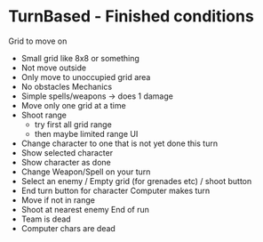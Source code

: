 TurnBased - Finished conditions
=========

Grid to move on
- Small grid like 8x8 or something
- Not move outside
- Only move to unoccupied grid area
- No obstacles
Mechanics
- Simple spells/weapons -> does 1 damage
- Move only one grid at a time
- Shoot range
  - try first all grid range
  - then maybe limited range
UI
- Change character to one that is not yet done this turn
- Show selected character
- Show character as done
- Change Weapon/Spell on your turn
- Select an enemy / Empty grid (for grenades etc) / shoot button
- End turn button for character
Computer makes turn
 - Move if not in range
- Shoot at nearest enemy
End of run
- Team is dead
- Computer chars are dead

